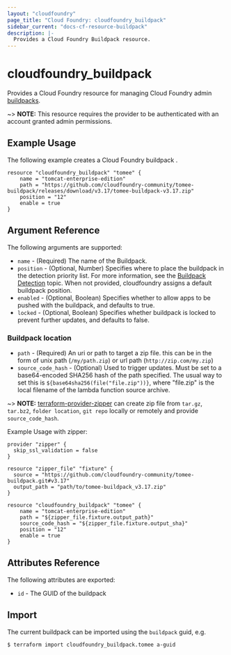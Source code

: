 ```yaml
---
layout: "cloudfoundry"
page_title: "Cloud Foundry: cloudfoundry_buildpack"
sidebar_current: "docs-cf-resource-buildpack"
description: |-
  Provides a Cloud Foundry Buildpack resource.
---
```


# cloudfoundry\_buildpack

Provides a Cloud Foundry resource for managing Cloud Foundry admin [buildpacks](https://docs.cloudfoundry.org/adminguide/buildpacks.html).

~> **NOTE:** This resource requires the provider to be authenticated with an account granted admin permissions.

## Example Usage

The following example creates a Cloud Foundry buildpack .

```
resource "cloudfoundry_buildpack" "tomee" {
    name = "tomcat-enterprise-edition"
    path = "https://github.com/cloudfoundry-community/tomee-buildpack/releases/download/v3.17/tomee-buildpack-v3.17.zip"
    position = "12"
    enable = true
}
```

## Argument Reference

The following arguments are supported:

* `name` - (Required) The name of the Buildpack.
* `position` - (Optional, Number) Specifies where to place the buildpack in the detection priority list. For more information, see the [Buildpack Detection](https://docs.cloudfoundry.org/buildpacks/detection.html) topic. When not provided, cloudfoundry assigns a default buildpack position.
* `enabled` - (Optional, Boolean) Specifies whether to allow apps to be pushed with the buildpack, and defaults to true.
* `locked` - (Optional, Boolean) Specifies whether buildpack is locked to prevent further updates, and defaults to false.

### Buildpack location

* `path` - (Required) An uri or path to target a zip file. this can be in the form of unix path (`/my/path.zip`) or url path (`http://zip.com/my.zip`)
* `source_code_hash` - (Optional) Used to trigger updates. Must be set to a base64-encoded SHA256 hash of the path specified. The usual way to set this is `${base64sha256(file("file.zip"))}`, 
where "file.zip" is the local filename of the lambda function source archive.

~> **NOTE:** [terraform-provider-zipper](https://github.com/ArthurHlt/terraform-provider-zipper) 
can create zip file from `tar.gz`, `tar.bz2`, `folder location`, `git repo` locally or remotely and provide `source_code_hash`.

Example Usage with zipper: 

```
provider "zipper" {
  skip_ssl_validation = false
}

resource "zipper_file" "fixture" {
  source = "https://github.com/cloudfoundry-community/tomee-buildpack.git#v3.17"
  output_path = "path/to/tomee-buildpack_v3.17.zip"
}

resource "cloudfoundry_buildpack" "tomee" {
    name = "tomcat-enterprise-edition"
    path = "${zipper_file.fixture.output_path}"
    source_code_hash = "${zipper_file.fixture.output_sha}"
    position = "12"
    enable = true
}
```

## Attributes Reference

The following attributes are exported:

* `id` - The GUID of the buildpack

## Import

The current buildpack can be imported using the `buildpack` guid, e.g.

```
$ terraform import cloudfoundry_buildpack.tomee a-guid
```
